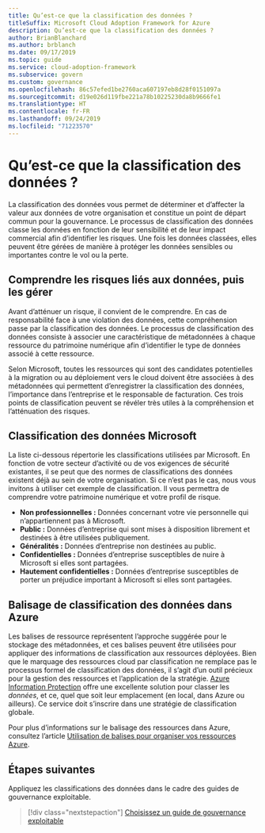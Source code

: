 ```yaml
---
title: Qu’est-ce que la classification des données ?
titleSuffix: Microsoft Cloud Adoption Framework for Azure
description: Qu’est-ce que la classification des données ?
author: BrianBlanchard
ms.author: brblanch
ms.date: 09/17/2019
ms.topic: guide
ms.service: cloud-adoption-framework
ms.subservice: govern
ms.custom: governance
ms.openlocfilehash: 86c57efed1be2760aca607197eb8d28f0151097a
ms.sourcegitcommit: d19e026d119fbe221a78b10225230da8b9666fe1
ms.translationtype: HT
ms.contentlocale: fr-FR
ms.lasthandoff: 09/24/2019
ms.locfileid: "71223570"
---
```

<!-- markdownlint-disable MD026 -->

# <a name="what-is-data-classification"></a>Qu’est-ce que la classification des données ?

La classification des données vous permet de déterminer et d’affecter la valeur aux données de votre organisation et constitue un point de départ commun pour la gouvernance. Le processus de classification des données classe les données en fonction de leur sensibilité et de leur impact commercial afin d’identifier les risques. Une fois les données classées, elles peuvent être gérées de manière à protéger les données sensibles ou importantes contre le vol ou la perte.

## <a name="understand-data-risks-then-manage-them"></a>Comprendre les risques liés aux données, puis les gérer

Avant d’atténuer un risque, il convient de le comprendre. En cas de responsabilité face à une violation des données, cette compréhension passe par la classification des données. Le processus de classification des données consiste à associer une caractéristique de métadonnées à chaque ressource du patrimoine numérique afin d’identifier le type de données associé à cette ressource.

Selon Microsoft, toutes les ressources qui sont des candidates potentielles à la migration ou au déploiement vers le cloud doivent être associées à des métadonnées qui permettent d’enregistrer la classification des données, l’importance dans l’entreprise et le responsable de facturation. Ces trois points de classification peuvent se révéler très utiles à la compréhension et l’atténuation des risques.

## <a name="microsofts-data-classification"></a>Classification des données Microsoft

La liste ci-dessous répertorie les classifications utilisées par Microsoft. En fonction de votre secteur d’activité ou de vos exigences de sécurité existantes, il se peut que des normes de classifications des données existent déjà au sein de votre organisation. Si ce n’est pas le cas, nous vous invitons à utiliser cet exemple de classification. Il vous permettra de comprendre votre patrimoine numérique et votre profil de risque.

- **Non professionnelles :** Données concernant votre vie personnelle qui n’appartiennent pas à Microsoft.
- **Public :** Données d’entreprise qui sont mises à disposition librement et destinées à être utilisées publiquement.
- **Généralités :** Données d’entreprise non destinées au public.
- **Confidentielles :** Données d’entreprise susceptibles de nuire à Microsoft si elles sont partagées.
- **Hautement confidentielles :** Données d’entreprise susceptibles de porter un préjudice important à Microsoft si elles sont partagées.

## <a name="tagging-data-classification-in-azure"></a>Balisage de classification des données dans Azure

Les balises de ressource représentent l’approche suggérée pour le stockage des métadonnées, et ces balises peuvent être utilisées pour appliquer des informations de classification aux ressources déployées. Bien que le marquage des ressources cloud par classification ne remplace pas le processus formel de classification des données, il s’agit d’un outil précieux pour la gestion des ressources et l’application de la stratégie. [Azure Information Protection](https://docs.microsoft.com/azure/information-protection/what-is-information-protection) offre une excellente solution pour classer les _données_, et ce, quel que soit leur emplacement (en local, dans Azure ou ailleurs). Ce service doit s’inscrire dans une stratégie de classification globale.

Pour plus d’informations sur le balisage des ressources dans Azure, consultez l’article [Utilisation de balises pour organiser vos ressources Azure](https://docs.microsoft.com/azure/azure-resource-manager/resource-group-using-tags).

## <a name="next-steps"></a>Étapes suivantes

Appliquez les classifications des données dans le cadre des guides de gouvernance exploitable.

> [!div class="nextstepaction"]
> [Choisissez un guide de gouvernance exploitable](../guides/index.md)
